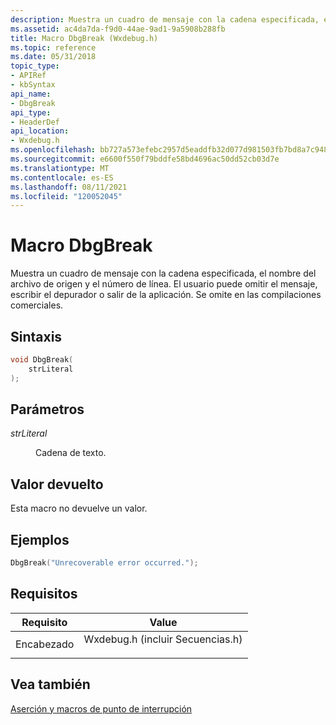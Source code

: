 ```yaml
---
description: Muestra un cuadro de mensaje con la cadena especificada, el nombre del archivo de origen y el número de línea. El usuario puede omitir el mensaje, escribir el depurador o salir de la aplicación. Se omite en las compilaciones comerciales.
ms.assetid: ac4da7da-f9d0-44ae-9ad1-9a5908b288fb
title: Macro DbgBreak (Wxdebug.h)
ms.topic: reference
ms.date: 05/31/2018
topic_type:
- APIRef
- kbSyntax
api_name:
- DbgBreak
api_type:
- HeaderDef
api_location:
- Wxdebug.h
ms.openlocfilehash: bb727a573efebc2957d5eaddfb32d077d981503fb7bd8a7c9481e6841dcd901a
ms.sourcegitcommit: e6600f550f79bddfe58bd4696ac50dd52cb03d7e
ms.translationtype: MT
ms.contentlocale: es-ES
ms.lasthandoff: 08/11/2021
ms.locfileid: "120052045"
---
```

# <a name="dbgbreak-macro"></a>Macro DbgBreak

Muestra un cuadro de mensaje con la cadena especificada, el nombre del archivo de origen y el número de línea. El usuario puede omitir el mensaje, escribir el depurador o salir de la aplicación. Se omite en las compilaciones comerciales.

## <a name="syntax"></a>Sintaxis


```C++
void DbgBreak(
    strLiteral
);
```



## <a name="parameters"></a>Parámetros

<dl> <dt>

*strLiteral* 
</dt> <dd>

Cadena de texto.

</dd> </dl>

## <a name="return-value"></a>Valor devuelto

Esta macro no devuelve un valor.

## <a name="examples"></a>Ejemplos


```C++
DbgBreak("Unrecoverable error occurred.");
```



## <a name="requirements"></a>Requisitos



| Requisito | Value |
|-------------------|----------------------------------------------------------------------------------------------------------|
| Encabezado<br/> | <dl> <dt>Wxdebug.h (incluir Secuencias.h)</dt> </dl> |



## <a name="see-also"></a>Vea también

<dl> <dt>

[Aserción y macros de punto de interrupción](assert-and-breakpoint-macros.md)
</dt> </dl>

 

 




